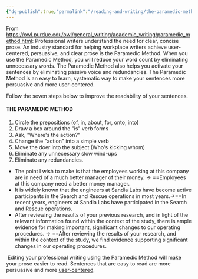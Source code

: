 ```yaml
---
{"dg-publish":true,"permalink":"/reading-and-writing/the-paramedic-method/","tags":["writing advice, advice"],"noteIcon":""}
---
```



From https://owl.purdue.edu/owl/general_writing/academic_writing/paramedic_method.html: 
Professional writers understand the need for clear, concise prose. An industry standard for helping workplace writers achieve user-centered, persuasive, and clear prose is the Paramedic Method. When you use the Paramedic Method, you will reduce your word count by eliminating unnecessary words. The Paramedic Method also helps you activate your sentences by eliminating passive voice and redundancies. The Paramedic Method is an easy to learn, systematic way to make your sentences more persuasive and more user-centered.

Follow the seven steps below to improve the readability of your sentences.

#### THE PARAMEDIC METHOD

1.  Circle the prepositions (of, in, about, for, onto, into)
2.  Draw a box around the "is" verb forms
3.  Ask, "Where's the action?"
4.  Change the "action" into a simple verb
5.  Move the doer into the subject (Who's kicking whom)
6.  Eliminate any unnecessary slow wind-ups
7.  Eliminate any redundancies.

-  The point I wish to make is that the employees working at this company are in need of a much better manager of their money. -> ==Employees at this company need a better money manager. 
- It is widely known that the engineers at Sandia Labs have become active participants in the Search and Rescue operations in most years.->==In recent years, engineers at Sandia Labs have participated in the Search and Rescue operations. 
- After reviewing the results of your previous research, and in light of the relevant information found within the context of the study, there is ample evidence for making important, significant changes to our operating procedures. -> ==After reviewing the results of your research, and within the context of the study, we find evidence supporting significant changes in our operating procedures.

 Editing your professional writing using the Paramedic Method will make your prose easier to read. Sentences that are easy to read are more persuasive and more [user-centered](https://owl.purdue.edu/owl/subject_specific_writing/professional_technical_writing/effective_workplace_writing/index.html).